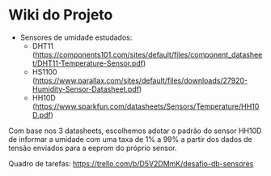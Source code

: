 # Wiki do Projeto

* Sensores de umidade estudados:
    * DHT11 (https://components101.com/sites/default/files/component_datasheet/DHT11-Temperature-Sensor.pdf)
    * HS1100 (https://www.parallax.com/sites/default/files/downloads/27920-Humidity-Sensor-Datasheet.pdf)
    * HH10D (https://www.sparkfun.com/datasheets/Sensors/Temperature/HH10D.pdf)

Com base nos 3 datasheets, escolhemos adotar o padrão do sensor HH10D de informar a umidade com uma taxa de 1% a 99% a partir dos dados de tensão enviados para a eeprom do próprio sensor.

Quadro de tarefas: https://trello.com/b/D5V2DMmK/desafio-db-sensores